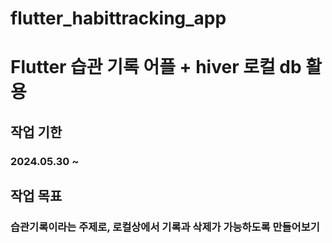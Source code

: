 # flutter_habittracking_app

<h1>Flutter 습관 기록 어플 + hiver 로컬 db 활용</h1>

<h2>작업 기한</h2>
   <h3>2024.05.30 ~ </h3>

<h2>작업 목표</h2>
   <h3>습관기록이라는 주제로, 로컬상에서 기록과 삭제가 가능하도록 만들어보기</h3>
